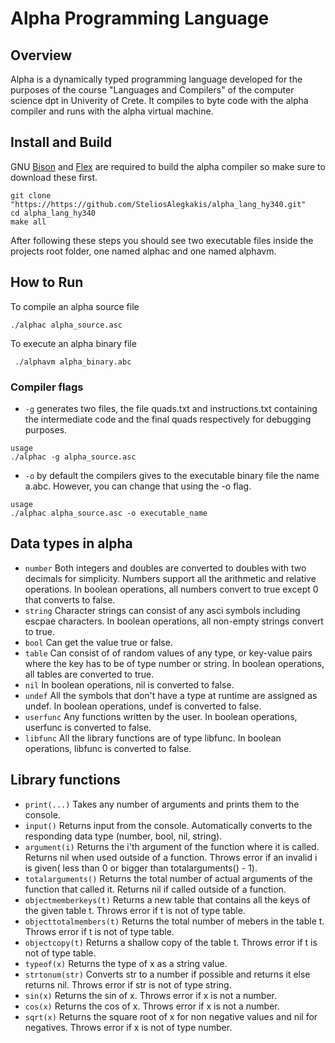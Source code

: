 <h1>Alpha Programming Language</h1> 

<h2>Overview</h2>
<p>Alpha is a dynamically typed programming language developed for the purposes of the course "Languages and Compilers" of the computer science dpt in Univerity of Crete. It compiles to byte code with the alpha compiler and runs with the alpha virtual machine. </p>

<h2>Install and Build</h2>
<p>GNU <a href="https://www.gnu.org/software/bison/">Bison</a> and <a href="https://gothub.frontendfriendly.xyz/westes/flex/blob/master/README.md/">Flex</a> are required to build the alpha compiler so make sure to download these first.</p>

```
git clone "https://https://github.com/SteliosAlegkakis/alpha_lang_hy340.git"
cd alpha_lang_hy340
make all
```
<p>After following these steps you should see two executable files inside the projects root folder, one named alphac and one named alphavm. </p>

<h2>How to Run</h3>

To compile an alpha source file 
```
./alphac alpha_source.asc
```
To execute an alpha binary file
```
 ./alphavm alpha_binary.abc
 ```

<h3>Compiler flags</h3>

 * ``-g`` generates two files, the file quads.txt and instructions.txt containing the intermediate code and the final quads respectively for debugging purposes.
 ```
 usage
 ./alphac -g alpha_source.asc
 ```
  * ``-o`` by default the compilers gives to the executable binary file the name a.abc. However, you can change that using the -o flag.
 ```
 usage
 ./alphac alpha_source.asc -o executable_name
 ```

<h2>Data types in alpha</h2>

* ``number`` Both integers and doubles are converted to doubles with two decimals for simplicity. Numbers support all the arithmetic and relative operations. In boolean operations, all numbers convert to true except 0 that converts to false.
* ``string`` Character strings can consist of any asci symbols including escpae characters. In boolean operations, all non-empty strings convert to true.
* ``bool`` Can get the value true or false.
* ``table`` Can consist of of random values of any type, or key-value pairs where the key has to be of type number or string. In boolean operations, all tables are converted to true.
* ``nil`` In boolean operations, nil is converted to false.
* ``undef`` All the symbols that don't have a type at runtime are assigned as undef. In boolean operations, undef is converted to false.
* ``userfunc`` Any functions written by the user. In boolean operations, userfunc is converted to false.
* ``libfunc`` All the library functions are of type libfunc. In boolean operations, libfunc is converted to false.


<h2>Library functions</h3>

 * ``print(...)`` Takes any number of arguments and prints them to the console.
 * ``input()`` Returns input from the console. Automatically converts to the responding data type (number, bool, nil, string).
 * ``argument(i)`` Returns the i'th argument of the function where it is called. Returns nil when used outside of a function. Throws error if an invalid i is given( less than 0 or bigger than totalarguments() - 1).
 * ``totalarguments()`` Returns the total number of actual arguments of the function that called it. Returns nil if called outside of a function.
 * ``objectmemberkeys(t)`` Returns a new table that contains all the keys of the given table t. Throws error if t is not of type table.
 * ``objecttotalmembers(t)`` Returns the total number of mebers in the table t. Throws error if t is not of type table.
* ``objectcopy(t)`` Returns a shallow copy of the table t. Throws error if t is not of type table.
* ``typeof(x)`` Returns the type of x as a string value.
* ``strtonum(str)`` Converts str to a number if possible and returns it else returns nil. Throws error if str is not of type string.
* ``sin(x)`` Returns the sin of x. Throws error if x is not a number.
* ``cos(x)`` Returns the cos of x. Throws error if x is not a number.
* ``sqrt(x)`` Returns the square root of x for non negative values and nil for negatives. Throws error if x is not of type number.

 



